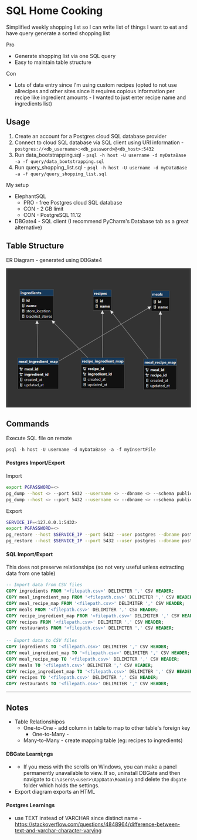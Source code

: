 # SQL Home Cooking
Simplified weekly shopping list so I can write list of things I want to eat and have query generate a sorted shopping list

Pro
- Generate shopping list via one SQL query
- Easy to maintain table structure
  
Con
- Lots of data entry since I'm using custom recipes (opted to not use allrecipes and other sites since it requires copious information per recipe like ingredient amounts - I wanted to just enter recipe name and ingredients list)

## Usage
1. Create an account for a Postgres cloud SQL database provider
2. Connect to cloud SQL database via SQL client using URI information - `postgres://<db_username>:<db_password>@<db_host>:5432`
3. Run data_bootstrapping.sql - `psql -h host -U username -d myDataBase -a -f query/data_bootstrapping.sql`
4. Run query_shopping_list.sql - `psql -h host -U username -d myDataBase -a -f query/query_shopping_list.sql`

My setup
- ElephantSQL
  - PRO - free Postgres cloud SQL database
  - CON - 2 GB limit
  - CON - PostgreSQL 11.12
- DBGate4 - SQL client (I recommend PyCharm's Database tab as a great alternative)

## Table Structure
ER Diagram - generated using DBGate4

![er_diagram.png](/er_diagram.png)

## Commands
Execute SQL file on remote
```sql
psql -h host -U username -d myDataBase -a -f myInsertFile
```

#### Postgres Import/Export
Import
```bash
export PGPASSWORD=<>
pg_dump --host <> --port 5432 --username <> --dbname <> --schema public --format custom --schema-only --file schema.dump --no-privileges --no-security-labels --no-tablespaces --verbose
pg_dump --host <> --port 5432 --username <> --dbname <> --schema public --format custom --data-only --file data.dump --no-privileges --no-security-labels --no-tablespaces --verbose
```

Export
```bash
SERVICE_IP=<127.0.0.1:5432>
export PGPASSWORD=<>
pg_restore --host $SERVICE_IP --port 5432 --user postgres --dbname postgres --no-owner --no-privileges --no-security-labels --clean --if-exists --verbose schema.dump
pg_restore --host $SERVICE_IP --port 5432 --user postgres --dbname postgres --no-owner --no-privileges --no-security-labels --clean --if-exists --disable-triggers --verbose data.dump
```

#### SQL Import/Export
This does not preserve relationships (so not very useful unless extracting data from one table)
```sql
-- Import data from CSV files
COPY ingredients FROM '<filepath.csv>' DELIMITER ',' CSV HEADER;
COPY meal_ingredient_map FROM '<filepath.csv>' DELIMITER ',' CSV HEADER;
COPY meal_recipe_map FROM '<filepath.csv>' DELIMITER ',' CSV HEADER;
COPY meals FROM '<filepath.csv>' DELIMITER ',' CSV HEADER;
COPY recipe_ingredient_map FROM '<filepath.csv>' DELIMITER ',' CSV HEADER;
COPY recipes FROM '<filepath.csv>' DELIMITER ',' CSV HEADER;
COPY restaurants FROM '<filepath.csv>' DELIMITER ',' CSV HEADER;

-- Export data to CSV files
COPY ingredients TO '<filepath.csv>' DELIMITER ',' CSV HEADER;
COPY meal_ingredient_map TO '<filepath.csv>' DELIMITER ',' CSV HEADER;
COPY meal_recipe_map TO '<filepath.csv>' DELIMITER ',' CSV HEADER;
COPY meals TO '<filepath.csv>' DELIMITER ',' CSV HEADER;
COPY recipe_ingredient_map TO '<filepath.csv>' DELIMITER ',' CSV HEADER;
COPY recipes TO '<filepath.csv>' DELIMITER ',' CSV HEADER;
COPY restaurants TO '<filepath.csv>' DELIMITER ',' CSV HEADER;
```

---

## Notes
- Table Relationshipos
  - One-to-One - add column in table to map to other table's foreign key
	- One-to-Many -
  - Many-to-Many - create mapping table (eg: recipes to ingredients) 

#### DBGate Learni;ngs
- - If you mess with the scrolls on Windows, you can make a panel permanently unavailable to view. If so, uninstall DBGate and then navigate to `C:\Users\<user>\AppData\Roaming` and delete the `dbgate` folder which holds the settings.
- Export diagram exports an HTML

#### Postgres Learnings
- use TEXT instead of VARCHAR since distinct name - https://stackoverflow.com/questions/4848964/difference-between-text-and-varchar-character-varying

